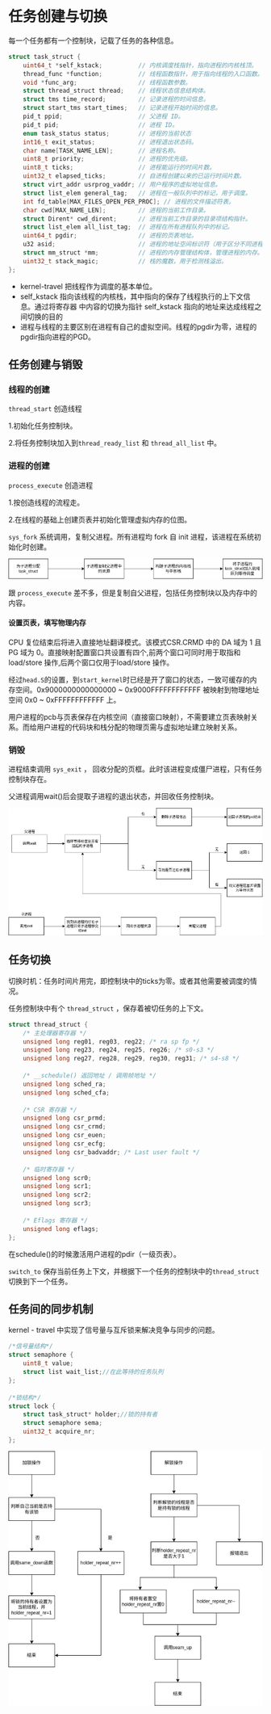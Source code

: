 # 任务创建与切换

每一个任务都有一个控制块，记载了任务的各种信息。

```c
struct task_struct {
    uint64_t *self_kstack;          // 内核调度栈指针，指向进程的内核栈顶。
    thread_func *function;          // 线程函数指针，用于指向线程的入口函数。
    void *func_arg;                 // 线程函数参数。
    struct thread_struct thread;    // 线程状态信息结构体。
    struct tms time_record;         // 记录进程的时间信息。
    struct start_tms start_times;   // 记录进程开始时间的信息。
    pid_t ppid;                     // 父进程 ID。
    pid_t pid;                      // 进程 ID。
    enum task_status status;        // 进程的当前状态
    int16_t exit_status;            // 进程退出状态码。
    char name[TASK_NAME_LEN];       // 进程名称。
    uint8_t priority;               // 进程的优先级。
    uint8_t ticks;                  // 进程能运行的时间片数。
    uint32_t elapsed_ticks;         // 自进程创建以来的已运行时间片数。
    struct virt_addr usrprog_vaddr; // 用户程序的虚拟地址信息。
    struct list_elem general_tag;   // 进程在一般队列中的标记，用于调度。
    int fd_table[MAX_FILES_OPEN_PER_PROC]; // 进程的文件描述符表。
    char cwd[MAX_NAME_LEN];         // 进程的当前工作目录。
    struct Dirent* cwd_dirent;      // 进程当前工作目录的目录项结构指针。
    struct list_elem all_list_tag;  // 进程在所有进程队列中的标记。
    uint64_t pgdir;                 // 进程的页表地址。
    u32 asid;                       // 进程的地址空间标识符（用于区分不同进程的地址空间）。
    struct mm_struct *mm;           // 进程的内存管理结构体，管理进程的内存。
    uint32_t stack_magic;           // 栈的魔数，用于检测栈溢出。
};
```

* kernel-travel 把线程作为调度的基本单位。
* self_kstack 指向该线程的内核栈，其中指向的保存了线程执行的上下文信息。通过将寄存器 中内容的切换为指针 self_kstack 指向的地址来达成线程之间切换的目的
* 进程与线程的主要区别在进程有自己的虚拟空间。线程的pgdir为零，进程的pgdir指向进程的PGD。





## 任务创建与销毁

### 线程的创建

`thread_start` 创造线程

1.初始化任务控制块。

2.将任务控制块加入到`thread_ready_list` 和 `thread_all_list` 中。

### 进程的创建

`process_execute` 创造进程

1.按创造线程的流程走。

2.在线程的基础上创建页表并初始化管理虚拟内存的位图。

`sys_fork` 系统调用，复制父进程。所有进程均 fork 自 init 进程，该进程在系统初始化时创建。

![进程创建](./img/进程创建.png)

跟 `process_execute` 差不多，但是复制自父进程，包括任务控制块以及内存中的内容。

#### 设置页表，填写物理内存

CPU 复位结束后将进入直接地址翻译模式。该模式CSR.CRMD 中的 DA 域为 1 且 PG 域为 0。直接映射配置窗口共设置有四个,前两个窗口可同时用于取指和 load/store 操作,后两个窗口仅用于load/store 操作。

经过`head.S`的设置，到`start_kernel`时已经是开了窗口的状态，一致可缓存的内存空间。0x9000000000000000 ~ 0x9000FFFFFFFFFFFF 被映射到物理地址空间 0x0 ~ 0xFFFFFFFFFFFF 上。

用户进程的pcb与页表保存在内核空间（直接窗口映射），不需要建立页表映射关系。而给用户进程的代码块和栈分配的物理页需与虚拟地址建立映射关系。



### 销毁

进程结束调用 `sys_exit` ， 回收分配的页框。此时该进程变成僵尸进程，只有任务控制块存在。

父进程调用wait()后会提取子进程的退出状态，并回收任务控制块。



![exit-wait](./img/exit-wait.png)





## 任务切换

切换时机：任务时间片用完，即控制块中的ticks为零。或者其他需要被调度的情况。

任务控制块中有个 `thread_struct` ，保存着被切任务的上下文。

```c
struct thread_struct {
    /* 主处理器寄存器 */
	unsigned long reg01, reg03, reg22; /* ra sp fp */
	unsigned long reg23, reg24, reg25, reg26; /* s0-s3 */
	unsigned long reg27, reg28, reg29, reg30, reg31; /* s4-s8 */

	/* __schedule() 返回地址 / 调用帧地址 */
	unsigned long sched_ra;
	unsigned long sched_cfa;

	/* CSR 寄存器 */
	unsigned long csr_prmd;
	unsigned long csr_crmd;
	unsigned long csr_euen;
	unsigned long csr_ecfg;
	unsigned long csr_badvaddr; /* Last user fault */

	/* 临时寄存器 */
	unsigned long scr0;
	unsigned long scr1;
	unsigned long scr2;
	unsigned long scr3;

	/* Eflags 寄存器 */
	unsigned long eflags;
};
```

在schedule()的时候激活用户进程的pdir（一级页表）。

`switch_to` 保存当前任务上下文，并根据下一个任务的控制块中的`thread_struct`切换到下一个任务。



## 任务间的同步机制

kernel - travel 中实现了信号量与互斥锁来解决竞争与同步的问题。

```c
/*信号量结构*/
struct semaphore {
    uint8_t value;
    struct list wait_list;//在此等待的任务队列
};

/*锁结构*/
struct lock {
    struct task_struct* holder;//锁的持有者
    struct semaphore sema;
    uint32_t acquire_nr;
};
```

![加锁解锁](./img/加锁解锁.png)
